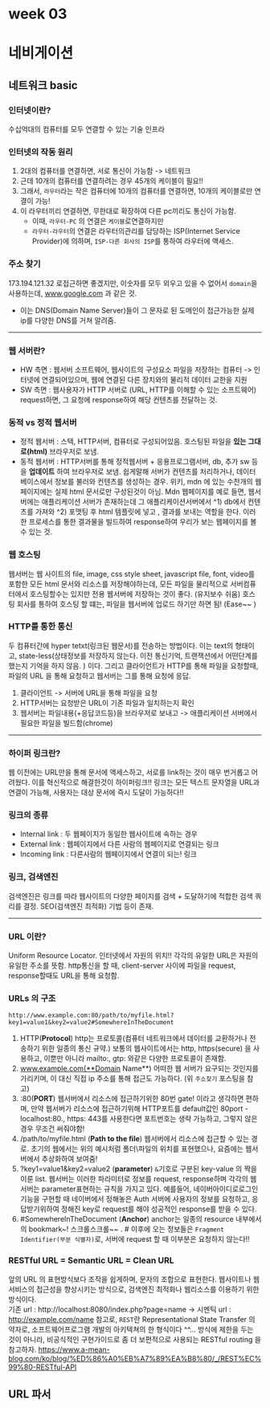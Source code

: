 # week 03
# 네비게이션
## 네트워크 basic
### 인터넷이란?
수십억대의 컴퓨터를 모두 연결할 수 있는 기술 인프라

### 인터넷의 작동 원리
1. 2대의 컴퓨터를 연결하면, 서로 통신이 가능함 -> 네트워크
2. 근데 10개의 컴퓨터를 연결하려는 경우 45개의 케이블이 필요!!
3. 그래서, `라우터`라는 작은 컴퓨터에 10개의 컴퓨터를 연결하면, 10개의 케이블로만 연결이 가능! 
4. 이  라우터끼리 연결하면, 무한대로 확장하여 다른 pc끼리도 통신이 가능함.
	- 이때, `라우터-PC` 의 연결은 `케이블`로연결하지만
	- `라우터-라우터`의 연결은 라우터의관리를 담당하는 ISP(Internet Service Provider)에 의하며, `ISP-다른 회사의 ISP`를 통하여 라우터에 액세스.

### 주소 찾기
173.194.121.32 로접근하면 좋겠지만, 이숫자를 모두 외우고 있을 수 없어서 `domain`을 사용하는데, www.google.com 과 같은 것.
- 이는 DNS(Domain Name Server)들이 그 문자로 된 도메인이 접근가능한 실제 ip를 다양한 DNS를 거쳐 알려줌.

---

### 웹 서버란?
- HW 측면 : 웹서버 소프트웨어, 웹사이트의 구성요소 파일을 저장하는 컴퓨터 -> 인터넷에 연결되어있으며, 웹에 연결된 다른 장치와의 물리적 데이터 교한을 지원
- SW 측면 : 웹사용자가 HTTP 서버로 (URL, HTTP를 이해할 수 있는 소프트웨어) request하면, 그 요청에 response하여 해당 컨텐츠를 전달하는 것.

### 동적 vs 정적 웹서버
- 정적 웹서버 : 스택, HTTP서버, 컴퓨터로 구성되어있음. 호스팅된 파일을 **있는 그대로(html)** 브라우저로 보냄.
- 동적 웹서버 : HTTP서버를 통해 정적웹서버 + 응용프로그램서버, db, 추가 sw 등을 **업데이트** 하여 브라우저로 보냄. 쉽게말해 서버가 컨텐츠를 처리하거나, 데이터 베이스에서 정보를 불러와 컨텐츠를 생성하는 경우. 
위키, mdn 에 있는 수천개의 웹페이지에는 실제 html 문서로만 구성된것이 아님. Mdn  웹페이지를 예로 들면, 웹서버에는 애플리케이션 서버가 존재하는데 그 애플리케이션서버에서 ^1) db에서 컨텐츠를 가져와 ^2) 포맷팅 후 html 템플릿에 넣고 , 결과를 보내는 역할을 한다. 이러한 프로세스를 통한 결과물을 빌드하여 response하여 우리가 보는 웹페이지를 볼 수 있는 것.

### 웹 호스팅
웹서버는 웹 사이트의 file, image, css style sheet, javascript file, font, video를 포함한 모든 html 문서와 리소스를 저장해야하는데,
모든 파일을 물리적으로 서버컴퓨터에서 호스팅할수는 있지만 전용 웹서버에 저장하는 것이 좋다. (유지보수 쉬움)
호스팅 회사를 통하여 호스팅 할 떄는, 파일을 웹서버에 업로드 하기만 하면 됨! (Ease~~ ) 

### HTTP를 통한 통신
두 컴퓨터간에 hyper tetxt(링크된 웹문서)를 전송하는 방법이다. 
이는 text의 형태이고, state-less(상태정보를 저장하지 않는다. 이전 통신기억, 트랜잭션에서 어떤단계를 했는지 기억을 하지 않음. ) 이다. 
그리고 클라이언트가 HTTP를 통해 파일을 요청할때, 파일의 URL 을 통해 요청하고 웹서버는 그를 통해 요청에 응답.
1. 클라이언트 -> 서버에 URL을 통해 파일을 요청
2. HTTP서버는 요청받은 URL이 기존 파일과 일치하는지 확인
3. 웹서버는 파일내용(+응답코드등)을 브라우저로 보내고 -> 애플리케이션 서버에서 필요한 파일을 빌드함(chrome)

---

### 하이퍼 링크란?
웹 이전에는 URL만을 통해 문서에 액세스하고, 서로를 link하는 것이 매우 번거롭고 어려웠다. 이를 혁신적으로 해결한것이 하이퍼링크!!
링크는 모든 텍스트 문자열을 URL과 연결이 가능해, 사용자는 대상 문서에 즉시 도달이 가능하다!!

### 링크의 종류
- Internal link : 두 웹페이지가 동일한 웹사이트에 속하는 경우
- External link : 웹페이지에서 다른 사람의 웹페이지로 연결되는 링크
- Incoming link : 다른사람의 웹페이지에서 연결이 되는! 링크

### 링크, 검색엔진
검색엔진은 링크를 따라 웹사이트의 다양한 페이지를 검색 + 도달하기에 적합한 검색 쿼리를 결정. SEO(검색엔진 최적화) 기법 등이 존재. 

---

### URL 이란?
Uniform Resource Locator. 인터넷에서 자원의 위치!! 각각의 유일한 URL은 자원의 유일한 주소를 뜻함.
http통신을 할 때, client-server 사이에 파일을 request, response할때도 URL을 통해 요청함.

### URLs 의 구조
```
http://www.example.com:80/path/to/myfile.html?key1=value1&key2=value2#SomewhereInTheDocument
```

1. HTTP(**Protocol**)
http는 프로토콜(컴퓨터 네트워크에서 데이터를 교환하거나 전송하기 위한 일종의 통신 규약.) 보통의 웹사이트에서는 http, https(secure) 을 사용하고, 이뿐만 아니라 mailto:, gtp: 와같은 다양한 프로토콜이 존재함.
2. www.example.com(**Domain Name**)
어떠한 웹 서버가 요구되는 것인지를 가리키며, 이 대신 직접 ip 주소를 통해 접근도 가능하다. (위 `주소찾기` 포스팅을 참고)
3. :80(**PORT**)
웹서버에서 리소스에 접근하기위한 80번 gate! 이라고 생각하면 편하며, 만약 웹서버가 리소스에 접근하기위해 HTTP포트를 default값인 80port - localhost:80., https: 443를 사용한다면 포트번호는 생략
가능하고, 그렇지 않은 경우 무조건 써줘야함!
4. /path/to/myfile.html (**Path to the file**)
웹서버에서 리소스에 접근할 수 있는 경로. 초기의 웹에서는 위의 예시처럼 폴더\파일의 위치를 표현했으나, 요즘에는 웹서버에서 추상화하여 보여줌!
5. ?key1=value1&key2=value2 (**parameter**)
`&`기호로 구분된 key-value 의 짝을 이룬 list. 웹서버는 이러한 파라미터로 정보를 request, response하며 각각의 웹서버는 parameter표현하는 규칙을 가지고 있다. 예를들어, 네이버아이디로로그인 기능을 구현할 때 네이버에서 정해놓은 Auth 서버에 사용자의 정보를 요청하고, 응답받기위하여 정해진 key로 request를 해야 성공적인 response를 받을 수 있다.
6. #SomewhereInTheDocument (**Anchor**)
anchor는 일종의 resource 내부에서의 bookmark~! 스크롤스크롤~~ .  # 이후에 오는 정보들은 `Fragment Identifier(부분 식별자)`로, 서버에 request 할 때 이부분은 요청하지 않는다!!


### RESTful URL = Semantic URL = Clean URL
앞의 URL 의 표현방식보다 조작을 쉽게하며, 문자의 조합으로 표현한다. 웹사이트나 웹서비스의 접근성을 향상시키는 방식으로, 검색엔진 최적화나 웹리소스를 이용하기 위한 방식이다.  
기존 url : http://localhost:8080/index.php?page=name -> 시멘틱 url : http://example.com/name
참고로, `REST`란 Representational State Transfer 의 약자로, 소프트웨어프로그램 개발의 아키텍쳐의 한 형식이다 ^^… 방식에 제한을 두는 것이 아니라, 비공식적인 구현가이드로 좀 더 보편적으로 사용되는 RESTful routing 을 참고하자. 
https://www.a-mean-blog.com/ko/blog/%ED%86%A0%EB%A7%89%EA%B8%80/_/REST%EC%99%80-RESTful-API

## URL 파서
### 